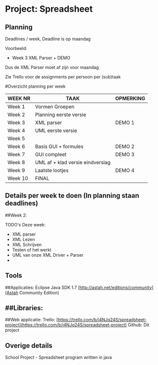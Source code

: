 Project: Spreadsheet
====================


Planning
--------

Deadlines / week, Deadline is op maandag

Voorbeeld: 
* Week 3 XML Parser + DEMO

Dus de XML Parser moet af zijn voor maandag

Zie Trello voor de assignments per persoon per (sub)taak

#Overzicht planning per week 

| WEEK NR | TAAK                             | OPMERKING |
|---------|----------------------------------|-----------|
| Week 1  | Vormen Groepen                   |           |
| Week 2  | Planning eerste versie           |           |
| Week 3  | XML parser                       | DEMO 1    |
| Week 4  | UML eerste versie                |           |
| Week 5  |                                  |           |
| Week 6  | Basis GUI + formules             | DEMO 2    |
| Week 7  | GUI compleet                     | DEMO 3    |
| Week 8  | UML af + klad versie eindverslag |           |
| Week 9  | Laatste lootjes                  | DEMO 4    |
| Week 10 | FINAL                            |           |


Details per week te doen (In planning staan deadlines)
------------------------------------------------------

##Week 2:

TODO's Deze week:
* XML parser
* XML Lezen
* XML Schrijven
* Testen of het werkt
* UML van onze XML Driver + Parser
* 

Tools
-----

##Applicaties:
Eclipse
Java SDK 1.7
[http://astah.net/editions/community](Astah Community Edition)

##Libraries:
-


##Web applicatie:
Trello: [https://trello.com/b/i4NJq24S/spreadsheet-project](https://trello.com/b/i4NJq24S/spreadsheet-project)
Github: Dit project



Overige details
--------------

School Project - Spreadsheet program written in java
